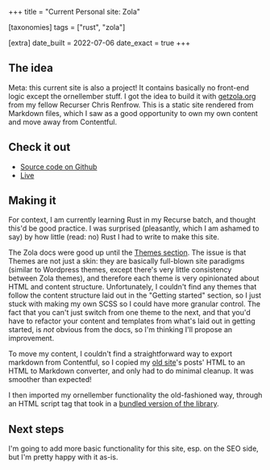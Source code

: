 +++
title = "Current Personal site: Zola"

[taxonomies]
tags = ["rust", "zola"]

[extra]
date_built = 2022-07-06
date_exact = true
+++

## The idea
Meta: this current site is also a project! It contains basically no front-end logic except the ornellember stuff. I got the idea to build it with [getzola.org](https://www.getzola.org/) from my fellow Recurser Chris Renfrow. This is a static site rendered from Markdown files, which I saw as a good opportunity to own my own content and move away from Contentful.

## Check it out
* [Source code on Github](https://github.com/0rnella/ornezola)
* [Live](/)

## Making it
For context, I am currently learning Rust in my Recurse batch, and thought this'd be good practice. I was surprised (pleasantly, which I am ashamed to say) by how little (read: no) Rust I had to write to make this site.

The Zola docs were good up until the [Themes section](https://www.getzola.org/documentation/themes/overview/). The issue is that Themes are not just a skin: they are basically full-blown site paradigms (similar to Wordpress themes, except there's very little consistency between Zola themes), and therefore each theme is very opinionated about HTML and content structure. Unfortunately, I couldn't find any themes that follow the content structure laid out in the "Getting started" section, so I just stuck with making my own SCSS so I could have more granular control. The fact that you can't just switch from one theme to the next, and that you'd have to refactor your content and templates from what's laid out in getting started, is *not* obvious from the docs, so I'm thinking I'll propose an improvement. 

To move my content, I couldn't find a straightforward way to export markdown from Contentful, so I copied my [old site](/projects/personal-site-nextjs)'s posts' HTML to an HTML to Markdown converter, and only had to do minimal cleanup. It was smoother than expected!

I then imported my ornellember functionality the old-fashioned way, through an HTML script tag that took in a [bundled version of the library](https://unpkg.com/browse/ornellember@2.2.2/lib/bundle.js). 

## Next steps
I'm going to add more basic functionality for this site, esp. on the SEO side, but I'm pretty happy with it as-is.